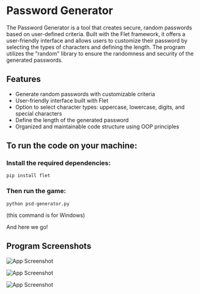 
# Password Generator
The Password Generator is a tool that creates secure, random passwords based on user-defined criteria. Built with the Flet framework, it offers a user-friendly interface and allows users to customize their password by selecting the types of characters and defining the length. The program utilizes the "random" library to ensure the randomness and security of the generated passwords.

## Features
- Generate random passwords with customizable criteria
- User-friendly interface built with Flet
- Option to select character types: uppercase, lowercase, digits, and special characters
- Define the length of the generated password
- Organized and maintainable code structure using OOP principles



## To run the code on your machine:
  ### Install the required dependencies:
  ```
  pip install flet
  ```
  ### Then run the game:
  ```
  python psd-generator.py
  ```
  (this command is for Windows)


And here we go!
## Program Screenshots

![App Screenshot](https://github.com/MohamedReda2003/Password-Generator/assets/61638355/7777fc96-1bf2-4de2-b8b5-07a1ff62a04b)

![App Screenshot](https://github.com/MohamedReda2003/Password-Generator/assets/61638355/31cfeed7-eb92-417e-8879-4d5dcf18198f)

![App Screenshot](https://github.com/MohamedReda2003/Password-Generator/assets/61638355/f5c691a0-f2a0-4afa-b48d-cb31a4607965)





